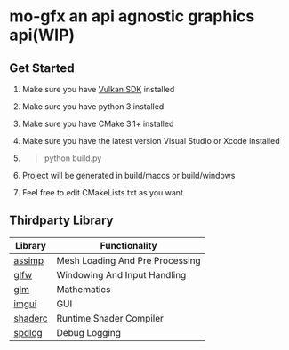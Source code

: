 # mo-gfx an api agnostic graphics api(WIP)

## Get Started

1. Make sure you have [Vulkan SDK](https://vulkan.lunarg.com/sdk/home) installed

2. Make sure you have python 3 installed
3. Make sure you have CMake 3.1+ installed
4. Make sure you have the latest version Visual Studio or Xcode installed
5. > python build.py
6. Project will be generated in build/macos or build/windows
7. Feel free to edit CMakeLists.txt as you want

## Thirdparty Library

Library                                     | Functionality         
------------------------------------------  | -------------
[assimp](https://github.com/assimp/assimp)  | Mesh Loading And Pre Processing
[glfw](https://github.com/glfw/glfw)        | Windowing And Input Handling
[glm](https://github.com/g-truc/glm)        | Mathematics
[imgui](https://github.com/ocornut/imgui)    | GUI
[shaderc](https://github.com/google/shaderc)  | Runtime Shader Compiler
[spdlog](https://github.com/gabime/spdlog)   | Debug Logging

